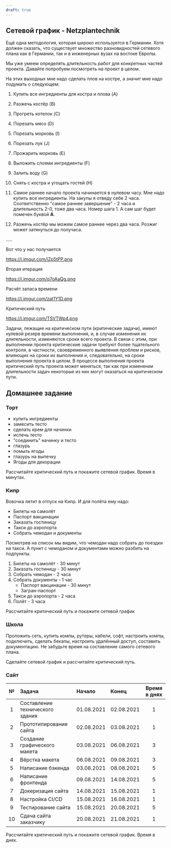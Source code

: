 ```yaml
---
draft: true
---
```


## Сетевой график - Netzplantechnik 

Ещё одна методология, которая широко используется в Германии. Хотя должен сказать, что существует множество разновидностей сетевого плана как в Германии, так и в инженерных вузах на востоке Европы.

Мы уже умеем определять длительность работ для конкретных частей проекта. Давайте попробуем посмотреть на проект в целом.

На этих выходных мне надо сделать плов на костре, а значит мне надо подумать о следующем:

1. Купить все ингредиенты для костра и плова (A)
2. Разжечь костёр (B)
3. Прогреть котелок (C) 
4. Порезать мясо (D)
5. Порезать морковь (I)
6. Порезать лук (J)
7. Прожарить морковь (E)
8. Выложить слоями ингредиенты (F)
9. Залить воду (G)
10. Снять с костра и угощать гостей (H)

1. Самое раннее начало проекта начинается в нулевом часу. Мне надо купить все ингредиенты. На закупы я отведу себе 2 часа. Соответственно "самое раннее завершение" - 2 часа и длительность 2-0, тоже два часа. Номер шага 1. А сам шаг будет помечен буквой **A**.
2. Разжечь костёр мы можем самое раннее через два часа. Розжиг может затянуться до получаса. 

.....

Вот что у нас получается 

https://i.imgur.com/iZp5tPP.png

Вторая итерация  

https://i.imgur.com/q7oAaQg.png

Расчёт запаса времени

https://i.imgur.com/zat1Y1D.png

Критический путь

https://i.imgur.com/TSVTWp4.png

Задачи, лежащие на критическом пути (критические задачи), имеют нулевой резерв времени выполнения, и, в случае изменения их длительности, изменяются сроки всего проекта. В связи с этим, при выполнении проекта критические задачи требуют более тщательного контроля, в частности, своевременного выявления проблем и рисков, влияющих на сроки их выполнения и, следовательно, на сроки выполнения проекта в целом. В процессе выполнения проекта критический путь проекта может меняться, так как при изменении длительности задач некоторые из них могут оказаться на критическом пути.

## Домашнее задание

### Торт

- купить ингредиенты
- замесить тесто
- сделать крем для начинки
- испечь тесто
- "соединить" начинку и тесто  
- глазурь
- помыть ягоды
- глазурь на выпечку
- Ягоды для декорации

Рассчитайте критический путь и покажите сетевой график. Время в минутах. 

###  Кипр

Вовочка летит в отпуск на Кипр. И для полёта ему надо:

- Билеты на самолёт
- Паспорт вакцинации
- Заказать гостиницу
- Такси до аэропорта
- Собрать чемодан и документы

Посмотрев на список мы видим, что чемодан надо собрать до поездки на такси. А пункт с чемоданом и документами можно разбить на подпункты.

1. Билеты на самолёт - 30 минут
2. Заказать гостиницу - 30 минут
3. Собрать чемодан - 2 часа
4. Собрать документы - 1 час
    - Паспорт вакцинации - 30 минут
    - Загран-паспорт
5. Такси до аэропорта - 2 часа
6. Полёт - 3 часа


Рассчитайте критический путь и покажите сетевой график

### Школа

Проложить сеть, купить компы, рутеры, кабели, софт, настроить компы, подключить, сделать бекапы, настроить удалённый доступ, составить документацию. Не забудьте время на составление самого сетевого плана. 

Сделайте сетевой график и рассчитайте критический путь. 

### Сайт

|№| Задача|	Начало|	Конец|	Время в днях|
|:----:|:----|:----|:----|:----:|
|1|	Составление технического здания|	01.08.2021|	02.08.2021|	1|
|2|	Прототипирование сайта|	02.08.2021|	03.08.2021|	1|
|3|	Создание графического макета|	03.08.2021|	06.08.2021|	3|
|4|	Вёрстка макета|	06.08.2021|	09.08.2021|	3|
|5|	Написание бэкенда|	03.08.2021|	08.08.2021|	5|
|6|	Написание фронтенда|	09.08.2021|	14.08.2021|	5|
|7|	Докеризация сайта|	14.08.2021|	15.08.2021|	1|
|8|	Настройка CI/CD|	15.08.2021|	16.08.2021|	1|
|9|	Тестирование сайта|	15.08.2021	|20.08.2021|	5|
|10|	Сдача сайта заказчику|	20.08.2021	|21.08.2021|	1|

Рассчитайте критический путь и покажите сетевой график. Время в днях.
